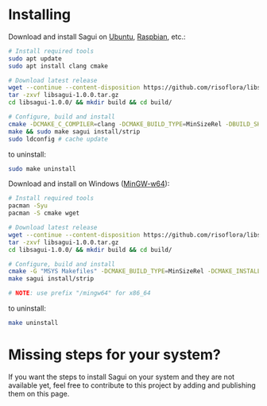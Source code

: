 # Installing

Download and install Sagui on [Ubuntu](https://www.ubuntu.com), [Raspbian](https://www.raspberrypi.org/downloads/raspbian), etc.:

```bash
# Install required tools
sudo apt update
sudo apt install clang cmake

# Download latest release
wget --continue --content-disposition https://github.com/risoflora/libsagui/archive/v1.0.0.tar.gz
tar -zxvf libsagui-1.0.0.tar.gz
cd libsagui-1.0.0/ && mkdir build && cd build/

# Configure, build and install
cmake -DCMAKE_C_COMPILER=clang -DCMAKE_BUILD_TYPE=MinSizeRel -DBUILD_SHARED_LIBS=ON ..
make && sudo make sagui install/strip
sudo ldconfig # cache update
```

to uninstall:

```bash
sudo make uninstall
```

Download and install on Windows ([MinGW-w64](http://www.msys2.org)):

```bash
# Install required tools
pacman -Syu
pacman -S cmake wget

# Download latest release
wget --continue --content-disposition https://github.com/risoflora/libsagui/archive/v1.0.0.tar.gz
tar -zxvf libsagui-1.0.0.tar.gz
cd libsagui-1.0.0/ && mkdir build && cd build/

# Configure, build and install
cmake -G "MSYS Makefiles" -DCMAKE_BUILD_TYPE=MinSizeRel -DCMAKE_INSTALL_PREFIX=/mingw32 -DBUILD_SHARED_LIBS=ON ..
make sagui install/strip

# NOTE: use prefix "/mingw64" for x86_64
```

to uninstall:

```bash
make uninstall
```

# Missing steps for your system?

If you want the steps to install Sagui on your system and they are not available yet, feel free to contribute to this project by adding and publishing them on this page.